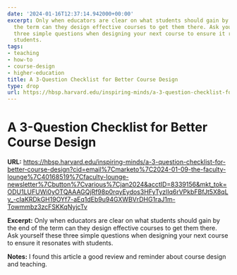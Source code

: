 ```yaml
---
date: '2024-01-16T12:37:14.942000+00:00'
excerpt: Only when educators are clear on what students should gain by the end of
  the term can they design effective courses to get them there. Ask yourself these
  three simple questions when designing your next course to ensure it resonates with
  students.
tags:
- teaching
- how-to
- course-design
- higher-education
title: A 3-Question Checklist for Better Course Design
type: drop
url: https://hbsp.harvard.edu/inspiring-minds/a-3-question-checklist-for-better-course-design?cid=email%7Cmarketo%7C2024-01-09-the-faculty-lounge%7C40168519%7Cfaculty-lounge-newsletter%7Cbutton%7Cvarious%7Cjan2024&acctID=8339156&mkt_tok=ODU1LUFUWi0yOTQAAAGQjRf98p0rqyEydos3HFyTyzlIq6rVPkbFBfJt5X8qLy_-cIaKRDkGH19OYf7-aEq1dEb9u94GXWBVrDHG1raJ1m-Towmmbz3zcFSKKqNyjcTv
---
```


# A 3-Question Checklist for Better Course Design

**URL:** https://hbsp.harvard.edu/inspiring-minds/a-3-question-checklist-for-better-course-design?cid=email%7Cmarketo%7C2024-01-09-the-faculty-lounge%7C40168519%7Cfaculty-lounge-newsletter%7Cbutton%7Cvarious%7Cjan2024&acctID=8339156&mkt_tok=ODU1LUFUWi0yOTQAAAGQjRf98p0rqyEydos3HFyTyzlIq6rVPkbFBfJt5X8qLy_-cIaKRDkGH19OYf7-aEq1dEb9u94GXWBVrDHG1raJ1m-Towmmbz3zcFSKKqNyjcTv

**Excerpt:** Only when educators are clear on what students should gain by the end of the term can they design effective courses to get them there. Ask yourself these three simple questions when designing your next course to ensure it resonates with students.

**Notes:**
I found this article a good review and reminder about course design and teaching. 
